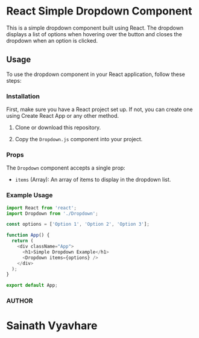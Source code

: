 # React Simple Dropdown Component

This is a simple dropdown component built using React. The dropdown displays a list of options when hovering over the button and closes the dropdown when an option is clicked.

## Usage

To use the dropdown component in your React application, follow these steps:

### Installation

First, make sure you have a React project set up. If not, you can create one using Create React App or any other method.

1. Clone or download this repository.

2. Copy the `Dropdown.js` component into your project.

### Props

The `Dropdown` component accepts a single prop:

- `items` (Array): An array of items to display in the dropdown list.

### Example Usage

```javascript
import React from 'react';
import Dropdown from './Dropdown';

const options = ['Option 1', 'Option 2', 'Option 3'];

function App() {
  return (
    <div className="App">
      <h1>Simple Dropdown Example</h1>
      <Dropdown items={options} />
    </div>
  );
}

export default App;

```
### AUTHOR
# Sainath Vyavhare




